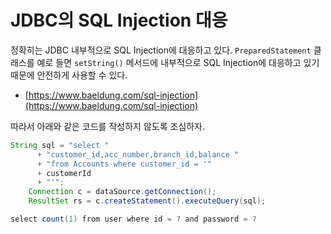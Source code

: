# JDBC의 SQL Injection 대응

정확히는 JDBC 내부적으로 SQL Injection에 대응하고 있다. `PreparedStatement` 클래스를 예로 들면 `setString()` 메서드에 내부적으로 SQL Injection에 대응하고 있기 때문에 안전하게 사용할 수 있다.

- [https://www.baeldung.com/sql-injection](https://www.baeldung.com/sql-injection)

따라서 아래와 같은 코드를 작성하지 않도록 조심하자.

```java
String sql = "select "
      + "customer_id,acc_number,branch_id,balance "
      + "from Accounts where customer_id = '"
      + customerId 
      + "'";
    Connection c = dataSource.getConnection();
    ResultSet rs = c.createStatement().executeQuery(sql);

select count(1) from user where id = ? and password = ?
```